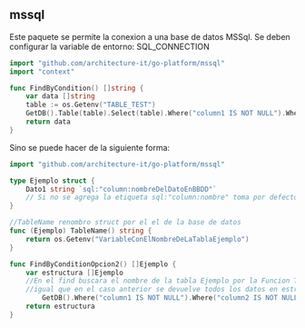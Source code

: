 ## mssql


Este paquete se permite la conexion a una base de datos MSSql. Se deben configurar la variable de entorno: SQL_CONNECTION


```go
import "github.com/architecture-it/go-platform/mssql"
import "context"

func FindByCondition() []string {
	var data []string
	table := os.Getenv("TABLE_TEST")
    GetDB().Table(table).Select(table).Where("column1 IS NOT NULL").Where("column2 IS NOT NULL").Find(&data)
    return data
}

```
Sino se puede hacer de la siguiente forma:
```go
import "github.com/architecture-it/go-platform/mssql"

type Ejemplo struct {
	Dato1 string `sql:"column:nombreDelDatoEnBBDD"` 
	// Si no se agrega la etiqueta sql:"column:nombre" toma por defecto el nombre del struct con minuscula
}

//TableName renombro struct por el el de la base de datos
func (Ejemplo) TableName() string {
	return os.Getenv("VariableConElNombreDeLaTablaEjemplo")
}

func FindByConditionOpcion2() []Ejemplo {
	var estructura []Ejemplo 
	//En el find buscara el nombre de la tabla Ejemplo por la Funcion TableName() 
	//igual que en el caso anterior se devuelve todos los datos en estructura
    	GetDB().Where("column1 IS NOT NULL").Where("column2 IS NOT NULL").Find(&estructura)
   	return estructura
}
